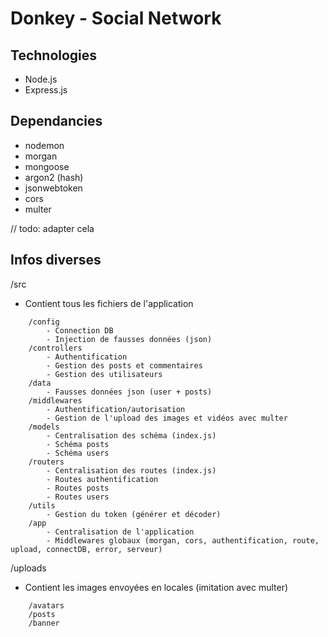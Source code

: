 # Donkey - Social Network

## Technologies
- Node.js
- Express.js

## Dependancies
- nodemon
- morgan
- mongoose
- argon2 (hash)
- jsonwebtoken
- cors
- multer

// todo: adapter cela
## Infos diverses
/src
- Contient tous les fichiers de l'application
```
    /config
        - Connection DB
        - Injection de fausses données (json)
    /controllers
        - Authentification
        - Gestion des posts et commentaires
        - Gestion des utilisateurs
    /data
        - Fausses données json (user + posts)
    /middlewares
        - Authentification/autorisation
        - Gestion de l'upload des images et vidéos avec multer
    /models
        - Centralisation des schéma (index.js)
        - Schéma posts
        - Schéma users
    /routers
        - Centralisation des routes (index.js)
        - Routes authentification
        - Routes posts
        - Routes users
    /utils
        - Gestion du token (générer et décoder)
    /app
        - Centralisation de l'application
        - Middlewares globaux (morgan, cors, authentification, route, upload, connectDB, error, serveur)
```


/uploads
- Contient les images envoyées en locales (imitation avec multer)
```
    /avatars
    /posts
    /banner
```
